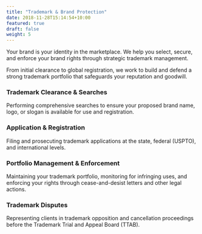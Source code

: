 ```yaml
---
title: "Trademark & Brand Protection"
date: 2018-11-28T15:14:54+10:00
featured: true
draft: false
weight: 5
---
```


Your brand is your identity in the marketplace. We help you select, secure, and enforce your brand rights through strategic trademark management. 
<!--more-->
From initial clearance to global registration, we work to build and defend a strong trademark portfolio that safeguards your reputation and goodwill.

### Trademark Clearance & Searches
Performing comprehensive searches to ensure your proposed brand name, logo, or slogan is available for use and registration.

### Application & Registration
Filing and prosecuting trademark applications at the state, federal (USPTO), and international levels.

### Portfolio Management & Enforcement
Maintaining your trademark portfolio, monitoring for infringing uses, and enforcing your rights through cease-and-desist letters and other legal actions.

### Trademark Disputes
Representing clients in trademark opposition and cancellation proceedings before the Trademark Trial and Appeal Board (TTAB).